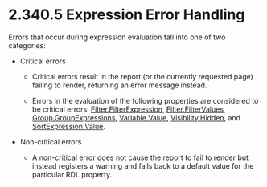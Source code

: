 <html dir="LTR" xmlns:mshelp="http://msdn.microsoft.com/mshelp" xmlns:ddue="http://ddue.schemas.microsoft.com/authoring/2003/5" xmlns:xlink="http://www.w3.org/1999/xlink" xmlns:tool="http://www.microsoft.com/tooltip">
    <head>
        <meta http-equiv="Content-Type" content="text/html; CHARSET=utf-8"></meta>
        <meta name="save" content="history"></meta>
        <title>2.340.5 Expression Error Handling</title>
        <xml>
            <mshelp:toctitle title="2.340.5 Expression Error Handling"></mshelp:toctitle>
            <mshelp:rltitle title="[MS-RDL]: Expression Error Handling"></mshelp:rltitle>
            <mshelp:keyword index="A" term="efd444ee-55a2-4065-9037-7d0ef0bdba0d"></mshelp:keyword>
            <mshelp:attr name="DCSext.ContentType" value="open specification"></mshelp:attr>
            <mshelp:attr name="AssetID" value="efd444ee-55a2-4065-9037-7d0ef0bdba0d"></mshelp:attr>
            <mshelp:attr name="TopicType" value="kbRef"></mshelp:attr>
            <mshelp:attr name="DCSext.Title" value="[MS-RDL]: Expression Error Handling" />
        </xml>
    </head>
    <body>
        <div id="header">
            <h1 class="heading">2.340.5 Expression Error Handling</h1>
        </div>
        <div id="mainSection">
            <div id="mainBody">
                <div id="allHistory" class="saveHistory"></div>
                <div id="sectionSection0" class="section" name="collapseableSection">
                    

<p>Errors that occur during expression evaluation fall into one
of two categories: </p>

<ul><li><p><span><span> 
</span></span>Critical errors</p>

<ul><li><p><span><span>  </span></span>Critical
errors result in the report (or the currently requested page) failing to
render, returning an error message instead.</p>

</li><li><p><span><span>  </span></span>Errors
in the evaluation of the following properties are considered to be critical
errors: <a href="6cfe60b1-d7e0-4e1e-807e-0ca41147cc29.htm">Filter.FilterExpression</a>,
<a href="8da22f74-1dc1-419b-8f80-f22a367d55da.htm">Filter.FilterValues</a>, <a href="ca135130-df86-43e2-9b59-c78e84e051c2.htm">Group.GroupExpressions</a>, <a href="92475a61-4625-4027-b262-e9e973c5144c.htm">Variable.Value</a>, <a href="7b643798-b8f4-4f1d-8f77-7e3626e58270.htm">Visibility.Hidden</a>, and <a href="9d3c866a-d205-4f57-882a-0a426c716f99.htm">SortExpression.Value</a>.</p>

</li></ul></li><li><p><span><span> 
</span></span>Non-critical errors </p>

<ul><li><p><span><span>  </span></span>A
non-critical error does not cause the report to fail to render but instead
registers a warning and falls back to a default value for the particular RDL
property.</p>

</li></ul></li></ul>
                </div>
            </div>
        </div>
    </body>
</html>